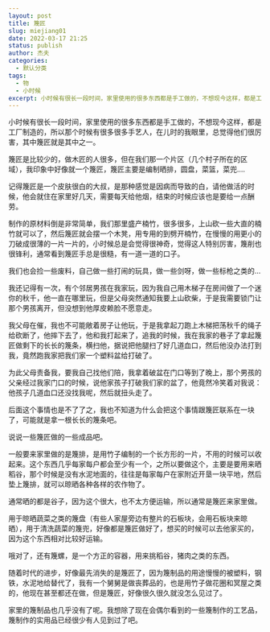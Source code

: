 ```yaml
---
layout: post
title: 篾匠
slug: miejiang01
date: 2022-03-17 21:25
status: publish
author: 杰夫
categories: 
  - 默认分类
tags: 
  - 物
  - 小时候
excerpt: 小时候有很长一段时间，家里使用的很多东西都是手工做的，不想现今这样，都是工厂制造的，所以那个时候有很多很多手艺人，在儿时的我眼里，总觉得他们很厉害，其中篾匠就是其中之一。
---
```



小时候有很长一段时间，家里使用的很多东西都是手工做的，不想现今这样，都是工厂制造的，所以那个时候有很多很多手艺人，在儿时的我眼里，总觉得他们很厉害，其中篾匠就是其中之一。

篾匠是比较少的，做木匠的人很多，但在我们那一个片区（几个村子所在的区域），我印象中好像就一个篾匠，篾匠主要是编制晒排，圆盘，菜篮，菜兜....

记得篾匠是一个皮肤很白的大叔，是那种感觉是因病而导致的白，请他做活的时候，他会就住在家里好几天，需要每天给他烟，结束的时候应该也是要给一点酬劳。

制作的原材料倒是非常简单，我们那里盛产楠竹，很多很多，上山砍一些大直的楠竹就可以了，然后篾匠就会摆一个木凳，用专用的到劈开楠竹，在慢慢的用更小的刀破成很薄的一片一片的，小时候总是会觉得很神奇，觉得这人特别厉害，篾削也很锋利，通常看到篾匠手总是很糙，有一道一道的口子。

我们也会捡一些废料，自己做一些打闹的玩具，做一些剑呀，做一些标枪之类的...

我还记得有一次，有个邻居男孩在我家玩，因为我自己用木梯子在房间做了一个迷你的秋千，他一直在哪里玩，但是父母突然通知我要上山砍柴，于是我需要锁门让那个男孩离开，但没想到他厚皮赖脸不愿意走。

我父母在催，我也不可能敞着房子让他玩，于是我拿起刀跑上木梯把荡秋千的绳子给砍断了，他摔下去了，他和我打起来了，追我的时候，我在我家的巷子了拿起篾匠做剩下的长长的篾条，横扫他，据说把他腿扫了好几道血口，然后他没办法打到我，竟然跑我家把我们家一个塑料盆给打破了。

为此父母责备我，要我自己找他们陪，我拿着破盆在门口等到了晚上，那个男孩的父亲经过我家门口的时候，说他家孩子打破我们家的盆了，他竟然冷笑着对我说：他孩子几道血口还没找我呢，然后就扭头走了。

后面这个事情也是不了了之，我也不知道为什么会把这个事情跟篾匠联系在一块了，可能就是拿一根长长的篾条吧。

说说一些篾匠做的一些成品吧。

一般要来家里做的是篾排，是用竹子编制的一个长方形的一片，不用的时候可以收起来。这个东西几乎每家每户都会至少有一个，之所以要做这个，主要是要用来晒稻谷，那个时候是没有水泥地面的，往往是每家每户在家附近开垦一块平地，然后垫上篾排，就可以晾晒各种各样的农作物了。

通常晒的都是谷子，因为这个很大，也不太方便运输，所以通常是篾匠来家里做。

用于晾晒蔬菜之类的篾盘（有些人家屋旁边有整片的石板块，会用石板块来晾晒），用于清洗蔬菜的篾兜，好像都是篾匠做好了，想买的时候可以去他家买的，因为这个东西相对比较好运输。

哦对了，还有篾螺，是一个方正的容器，用来挑稻谷，猪肉之类的东西。

随着时代的进步，好像最先消失的是篾匠了，因为篾制品的用途慢慢的被塑料，钢铁，水泥地给替代了，我有一个舅舅是做丧葬品的，也是用竹子做花圈和冥屋之类的，他现在甚至都还在做，但是篾匠，好像很久很久就没怎么见过了。

家里的篾制品也几乎没有了呢。我想除了现在会偶尔看到的一些篾制作的工艺品，篾制作的实用品已经很少有人见到过了吧。

